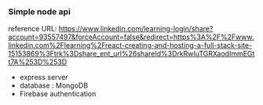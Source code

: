 ### Simple node api

reference URL: https://www.linkedin.com/learning-login/share?account=93557497&forceAccount=false&redirect=https%3A%2F%2Fwww.linkedin.com%2Flearning%2Freact-creating-and-hosting-a-full-stack-site-15153869%3Ftrk%3Dshare_ent_url%26shareId%3DrkRwIuTGRXaodImmEGtt7A%253D%253D

- express server
- database : MongoDB
- Firebase authentication
